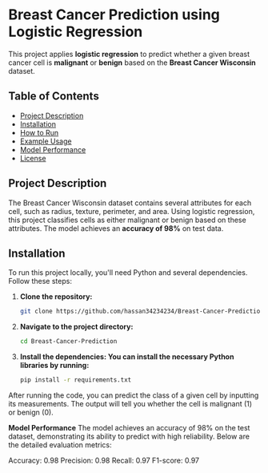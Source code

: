 # Breast Cancer Prediction using Logistic Regression

This project applies **logistic regression** to predict whether a given breast cancer cell is **malignant** or **benign** based on the **Breast Cancer Wisconsin** dataset.

## Table of Contents
- [Project Description](#project-description)
- [Installation](#installation)
- [How to Run](#how-to-run)
- [Example Usage](#example-usage)
- [Model Performance](#model-performance)
- [License](#license)

## Project Description
The Breast Cancer Wisconsin dataset contains several attributes for each cell, such as radius, texture, perimeter, and area. Using logistic regression, this project classifies cells as either malignant or benign based on these attributes. The model achieves an **accuracy of 98%** on test data.

## Installation
To run this project locally, you'll need Python and several dependencies. Follow these steps:

1. **Clone the repository:**
   ```bash
   git clone https://github.com/hassan34234234/Breast-Cancer-Prediction.git

2. **Navigate to the project directory:**
   ```bash
   cd Breast-Cancer-Prediction

4. **Install the dependencies: You can install the necessary Python libraries by running:**
      ```bash
   pip install -r requirements.txt

After running the code, you can predict the class of a given cell by inputting its measurements. The output will tell you whether the cell is malignant (1) or benign (0).

**Model Performance**
The model achieves an accuracy of 98% on the test dataset, demonstrating its ability to predict with high reliability. Below are the detailed evaluation metrics:

Accuracy: 0.98
Precision: 0.98
Recall: 0.97
F1-score: 0.97
